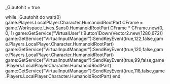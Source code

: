 _G.autohit = true


while _G.autohit do wait(0)
game.Players.LocalPlayer.Character.HumanoidRootPart.CFrame = game.Workspace.Lives.Sans0.HumanoidRootPart.CFrame * CFrame.new(0, 0, 1)
game:GetService("VirtualUser"):Button1Down(Vector2.new(1280,672))
game:GetService("VirtualInputManager"):SendKeyEvent(true,122,false,game.Players.LocalPlayer.Character.HumanoidRootPart)
game:GetService("VirtualInputManager"):SendKeyEvent(true,120,false,game.Players.LocalPlayer.Character.HumanoidRootPart)
game:GetService("VirtualInputManager"):SendKeyEvent(true,99,false,game.Players.LocalPlayer.Character.HumanoidRootPart)
game:GetService("VirtualInputManager"):SendKeyEvent(true,118,false,game.Players.LocalPlayer.Character.HumanoidRootPart)
end
